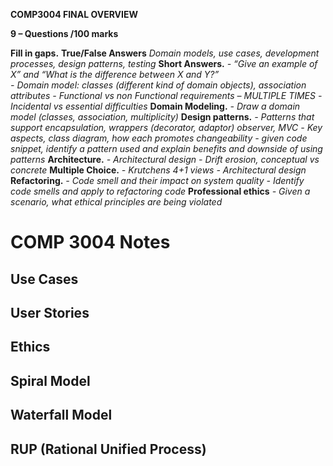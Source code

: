 **COMP3004 FINAL OVERVIEW**


**9 – Questions /100 marks**

**Fill in gaps.**
**True/False Answers**
	*Domain models, use cases, development processes, design patterns, testing*
**Short Answers.**
	*- “Give an example of X” and “What is the difference between X and Y?”*	
	*- Domain model: classes (different kind of domain objects), association attributes*
	*- Functional vs non Functional requirements – MULTIPLE TIMES*
	*- Incidental vs essential difficulties*
**Domain Modeling.**
	*- Draw a domain model (classes, association, multiplicity)*
**Design patterns.**
	*- Patterns that support encapsulation, wrappers (decorator, adaptor) observer, MVC*
	*- Key aspects, class diagram, how each promotes changeability*
	*- given code snippet, identify a pattern used and explain benefits and downside of using patterns*
**Architecture.**
	*- Architectural design*
	*- Drift erosion, conceptual vs concrete*
**Multiple Choice.**
	*- Krutchens 4+1 views*
	*- Architectural design*
**Refactoring.**
	*- Code smell and their impact on system quality*
	*- Identify code smells and apply to refactoring code*
**Professional ethics**
	*- Given a scenario, what ethical principles are being violated*

# COMP 3004 Notes

## Use Cases

## User Stories

## Ethics

## Spiral Model

## Waterfall Model

## RUP (Rational Unified Process)

